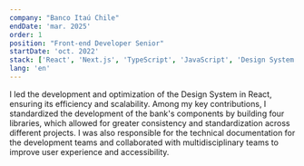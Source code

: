 ```yaml
---
company: "Banco Itaú Chile"
endDate: 'mar. 2025'
order: 1
position: "Front-end Developer Senior"
startDate: 'oct. 2022'
stack: ['React', 'Next.js', 'TypeScript', 'JavaScript', 'Design System', 'Accessibility', 'HTML5', 'CSS3']
lang: 'en'
---
```


I led the development and optimization of the Design System in React, ensuring its efficiency and scalability. Among my key contributions, I standardized the development of the bank's components by building four libraries, which allowed for greater consistency and standardization across different projects. I was also responsible for the technical documentation for the development teams and collaborated with multidisciplinary teams to improve user experience and accessibility.